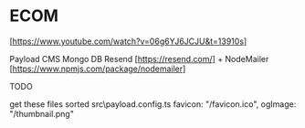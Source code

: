 # ECOM
[https://www.youtube.com/watch?v=06g6YJ6JCJU&t=13910s]

Payload CMS
Mongo DB
Resend [https://resend.com/] + NodeMailer [https://www.npmjs.com/package/nodemailer]

TODO

get these files sorted
src\payload.config.ts
favicon: "/favicon.ico",
ogImage: "/thumbnail.png"
